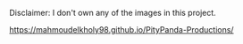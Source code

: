 Disclaimer:
I don't own any of the images in this project.

https://mahmoudelkholy98.github.io/PityPanda-Productions/
